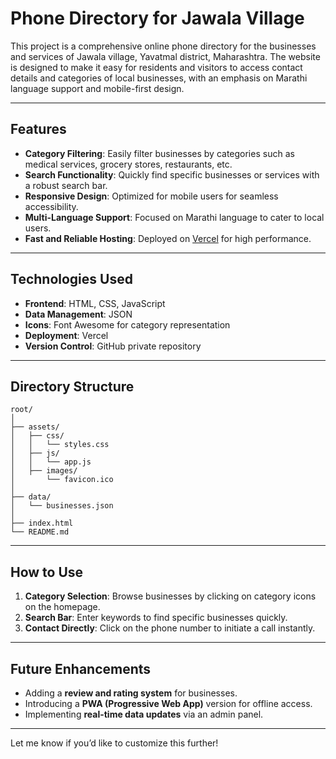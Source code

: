 # **Phone Directory for Jawala Village**

This project is a comprehensive online phone directory for the businesses and services of Jawala village, Yavatmal district, Maharashtra. The website is designed to make it easy for residents and visitors to access contact details and categories of local businesses, with an emphasis on Marathi language support and mobile-first design.

---

## **Features**

- **Category Filtering**: Easily filter businesses by categories such as medical services, grocery stores, restaurants, etc.
- **Search Functionality**: Quickly find specific businesses or services with a robust search bar.
- **Responsive Design**: Optimized for mobile users for seamless accessibility.
- **Multi-Language Support**: Focused on Marathi language to cater to local users.
- **Fast and Reliable Hosting**: Deployed on [Vercel](https://vercel.com) for high performance.

---

## **Technologies Used**

- **Frontend**: HTML, CSS, JavaScript
- **Data Management**: JSON
- **Icons**: Font Awesome for category representation
- **Deployment**: Vercel
- **Version Control**: GitHub private repository

---

## **Directory Structure**

```
root/
│
├── assets/
│   ├── css/
│   │   └── styles.css
│   ├── js/
│   │   └── app.js
│   ├── images/
│       └── favicon.ico   
│
├── data/
│   └── businesses.json
│
├── index.html
└── README.md
```

---

## **How to Use**

1. **Category Selection**: Browse businesses by clicking on category icons on the homepage.
2. **Search Bar**: Enter keywords to find specific businesses quickly.
3. **Contact Directly**: Click on the phone number to initiate a call instantly.

---

## **Future Enhancements**

- Adding a **review and rating system** for businesses.
- Introducing a **PWA (Progressive Web App)** version for offline access.
- Implementing **real-time data updates** via an admin panel.

---

Let me know if you’d like to customize this further!
